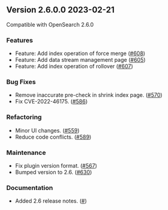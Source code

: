 ## Version 2.6.0.0 2023-02-21

Compatible with OpenSearch 2.6.0

### Features
* Feature: Add index operation of force merge  ([#608](https://github.com/opensearch-project/index-management-dashboards-plugin/pull/608))
* Feature: Add data stream management page  ([#605](https://github.com/opensearch-project/index-management-dashboards-plugin/pull/605))
* Feature: Add index operation of rollover  ([#607](https://github.com/opensearch-project/index-management-dashboards-plugin/pull/607))

### Bug Fixes
* Remove inaccurate pre-check in shrink index page. ([#570](https://github.com/opensearch-project/index-management-dashboards-plugin/pull/570))
* Fix CVE-2022-46175. ([#586](https://github.com/opensearch-project/index-management-dashboards-plugin/pull/586))

### Refactoring
* Minor UI changes. ([#559](https://github.com/opensearch-project/index-management-dashboards-plugin/pull/559))
* Reduce code conflicts. ([#589](https://github.com/opensearch-project/index-management-dashboards-plugin/pull/589))

### Maintenance
* Fix plugin version format. ([#567](https://github.com/opensearch-project/index-management-dashboards-plugin/pull/567))
* Bumped version to 2.6. ([#630](https://github.com/opensearch-project/index-management-dashboards-plugin/pull/630))

### Documentation
* Added 2.6 release notes. ([#]())
